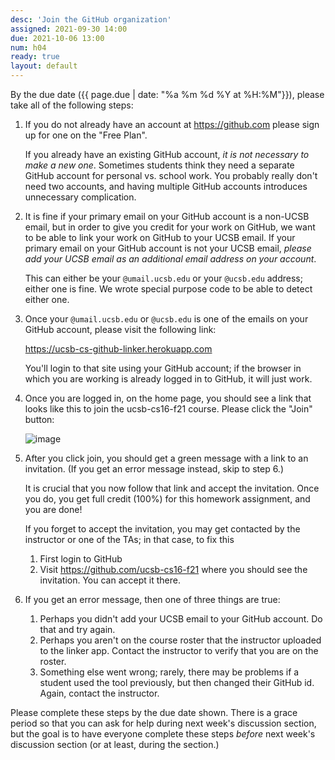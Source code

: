 ```yaml
---
desc: 'Join the GitHub organization'
assigned: 2021-09-30 14:00
due: 2021-10-06 13:00
num: h04
ready: true
layout: default
---
```


By the due date ({{ page.due | date: "%a %m %d %Y at %H:%M"}}), please take all of the following steps:

1.  If you do not already have an account at <https://github.com> please sign up for one on the "Free Plan".

    If you already have an existing GitHub account, *it is not necessary to make a new one*.  Sometimes students think they need a separate GitHub account for 
    personal vs. school work.  You probably really don't need two accounts, and having multiple GitHub accounts introduces unnecessary complication.

2.  It is fine if your primary email on your GitHub account is a non-UCSB email, but in order to give you credit for your work on GitHub, we want to be able
    to link your work on GitHub to your UCSB email.   If your primary email on your GitHub account is not your UCSB email, *please add your UCSB email as an 
    additional email address on your account*.  

    This can either be your `@umail.ucsb.edu` or your `@ucsb.edu` address; either one is fine.   We wrote special purpose code to be able to detect either one.
    
3.  Once your `@umail.ucsb.edu` or `@ucsb.edu` is one of the emails on your GitHub account, please visit the following link:

    <https://ucsb-cs-github-linker.herokuapp.com>
    
    You'll login to that site using your GitHub account; if the browser in which you are working is already logged in to GitHub, it will just work.
    
4.  Once you are logged in, on the home page, you should see a link that looks like this to join the ucsb-cs16-f21 course. Please click the "Join" button:
    
    ![image](https://user-images.githubusercontent.com/1119017/135509593-011fff21-3793-492b-877e-1ce2af22ad73.png)

5.  After you click join, you should get a green message with a link to an invitation.  (If you get an error message instead, skip to step 6.)

    It is crucial that you now follow that link and accept the invitation.  Once you do, you get full credit (100%) for this homework assignment, and you are done!
    
    If you forget to accept the invitation, you may get contacted by the instructor or one of the TAs; in that case, to fix this
    1. First login to GitHub
    2. Visit <https://github.com/ucsb-cs16-f21> where you should see the invitation. You can accept it there.

6.  If you get an error message, then one of three things are true:

    1. Perhaps you didn't add your UCSB email to your GitHub account.  Do that and try again.
    2. Perhaps you aren't on the course roster that the instructor uploaded to the linker app.  Contact the instructor to verify that you are on the roster.
    3. Something else went wrong; rarely, there may be problems if a student used the tool previously, but then changed their GitHub id.  Again, contact the instructor.

Please complete these steps by the due date shown.  There is a grace period so that you can ask for help during next week's discussion section, but the goal
is to have everyone complete these steps *before* next week's discussion section (or at least, during the section.)

